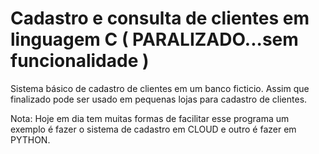 # Cadastro e consulta de  clientes em linguagem C  ( PARALIZADO...sem funcionalidade )

Sistema básico de cadastro de clientes em um banco ficticio. Assim que finalizado pode ser usado em pequenas lojas para cadastro de clientes.

Nota: Hoje em dia tem muitas formas de facilitar esse programa um exemplo é fazer o sistema de cadastro em CLOUD e outro é fazer em PYTHON.
